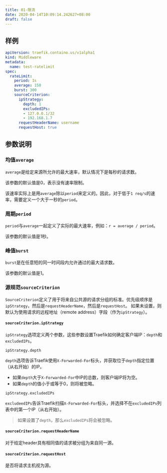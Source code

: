```yaml
---
title: 01-限流
date: 2020-04-14T10:09:14.242627+08:00
draft: false
---
```


## 样例

```yaml
apiVersion: traefik.containo.us/v1alpha1
kind: Middleware
metadata:
  name: test-ratelimit
spec:
  rateLimit:
    period: 1s
    average: 150
    burst: 300
    sourceCriterion:
      ipStrategy:
        depth: 1
        excludedIPs:
        - 127.0.0.1/32
        - 192.168.1.7
      requestHeaderName: username
      requestHost: true
```

## 参数说明

### 均值`average`

`average`是给定来源所允许的最大速率，默认情况下是每秒的请求数。

该参数的默认值是0，表示没有速率限制。

该速率实际上是用`average`除以`period`来定义的。因此，对于低于`1 req/s`的速率，需要定义一个大于一秒的`period`。

### 周期`period`

`period`与`average`一起定义了实际的最大速率，例如：`r = average / period`。

该参数的默认值是1秒。

### 峰值`burst`

`burst`是在任意短的同一时间段内允许通过的最大请求数。

该参数的默认值是1。

### 源规范`sourceCriterion`

`SourceCriterion`定义了用于将来自公共源的请求分组的标准。优先级顺序是`ipStrategy`，然后是`requestHeaderName`，然后是`requestHost`。 如果未设置，则默认为使用请求的远程地址（remote address）字段（作为`ipStrategy`）。

#### `sourceCriterion.ipStrategy`

`ipStrategy`选项定义两个参数，这些参数设置Traefik如何确定客户端IP：`depth`和`excludedIPs`。

`ipStrategy.depth`

`depth`选项告诉Traefik使用`X-Forwarded-For`标头，并获取位于`depth`指定位置（从右开始）的IP。

- 如果`depth`大于`X-Forwarded-For`中IP的总数，则客户端IP将为空。
- 如果`depth`的值小于或等于0，则将被忽略。

`ipStrategy.excludedIPs`

`excludeedIPs`告诉Traefik扫描`X-Forwarded-For`标头，并选择不在`excludedIPs`列表中的第一个IP（从右开始）。

> 如果设置了`depth`，那么`excludedIPs`将会被忽略。

#### `sourceCriterion.requestHeaderName`

对于给定header具有相同值的请求被分组为来自同一源。

#### `sourceCriterion.requestHost`

是否将请求主机视为源。
